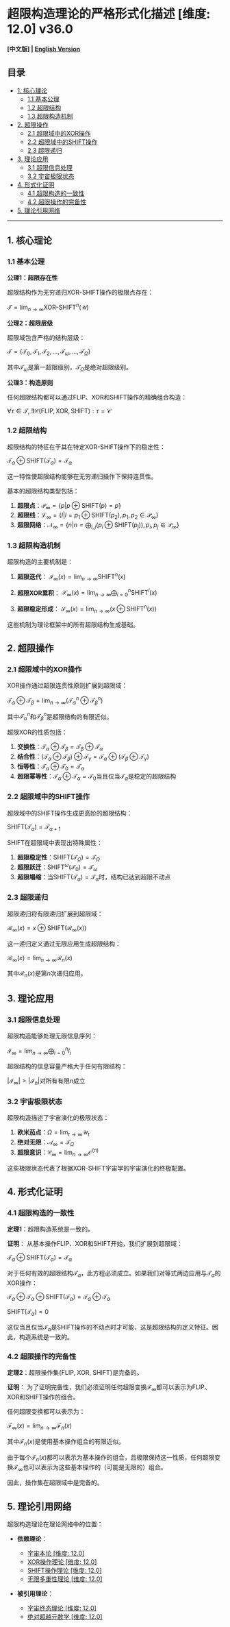# 超限构造理论的严格形式化描述 [维度: 12.0] v36.0

**[中文版] | [English Version](formal_theory_transfinite_construction_en.md)**

## 目录

- [1. 核心理论](#1-核心理论)
  - [1.1 基本公理](#11-基本公理)
  - [1.2 超限结构](#12-超限结构)
  - [1.3 超限构造机制](#13-超限构造机制)
- [2. 超限操作](#2-超限操作)
  - [2.1 超限域中的XOR操作](#21-超限域中的xor操作)
  - [2.2 超限域中的SHIFT操作](#22-超限域中的shift操作)
  - [2.3 超限递归](#23-超限递归)
- [3. 理论应用](#3-理论应用)
  - [3.1 超限信息处理](#31-超限信息处理)
  - [3.2 宇宙极限状态](#32-宇宙极限状态)
- [4. 形式化证明](#4-形式化证明)
  - [4.1 超限构造的一致性](#41-超限构造的一致性)
  - [4.2 超限操作的完备性](#42-超限操作的完备性)
- [5. 理论引用网络](#5-理论引用网络)

---

## 1. 核心理论

### 1.1 基本公理

**公理1：超限存在性**

超限结构作为无穷递归XOR-SHIFT操作的极限点存在：

$`\mathcal{T} = \lim_{n \to \infty} \text{XOR-SHIFT}^n(\mathcal{U})`$

**公理2：超限层级**

超限域包含严格的结构层级：

$`\mathcal{T} = \{\mathcal{T}_0, \mathcal{T}_1, \mathcal{T}_2, \ldots, \mathcal{T}_\omega, \ldots, \mathcal{T}_{\Omega}\}`$

其中$`\mathcal{T}_\omega`$是第一超限级别，$`\mathcal{T}_{\Omega}`$是绝对超限级别。

**公理3：构造原则**

任何超限结构都可以通过FLIP、XOR和SHIFT操作的精确组合构造：

$`\forall \tau \in \mathcal{T}, \exists \mathcal{C}(\text{FLIP}, \text{XOR}, \text{SHIFT}) : \tau = \mathcal{C}`$

### 1.2 超限结构

超限结构的特征在于其在特定XOR-SHIFT操作下的稳定性：

$`\mathcal{T}_\alpha \oplus \text{SHIFT}(\mathcal{T}_\alpha) = \mathcal{T}_\alpha`$

这一特性使超限结构能够在无穷递归操作下保持连贯性。

基本的超限结构类型包括：

1. **超限点**：$`\mathcal{P}_\infty = \{p | p \oplus \text{SHIFT}(p) = p\}`$
2. **超限线**：$`\mathcal{L}_\infty = \{l | l = p_1 \oplus \text{SHIFT}(p_2), p_1, p_2 \in \mathcal{P}_\infty\}`$
3. **超限网络**：$`\mathcal{N}_\infty = \{n | n = \bigoplus_{i,j} (p_i \oplus \text{SHIFT}(p_j)), p_i, p_j \in \mathcal{P}_\infty\}`$

### 1.3 超限构造机制

超限构造的主要机制是：

1. **超限迭代**：
   $`\mathcal{I}_\infty(x) = \lim_{n \to \infty} \text{SHIFT}^n(x)`$

2. **超限XOR累积**：
   $`\mathcal{X}_\infty(x) = \lim_{n \to \infty} \bigoplus_{i=0}^{n} \text{SHIFT}^i(x)`$

3. **超限稳定形成**：
   $`\mathcal{S}_\infty(x) = \lim_{n \to \infty} (x \oplus \text{SHIFT}^n(x))`$

这些机制为理论框架中的所有超限结构生成基础。

## 2. 超限操作

### 2.1 超限域中的XOR操作

XOR操作通过超限连贯性原则扩展到超限域：

$`\mathcal{T}_\alpha \oplus \mathcal{T}_\beta = \lim_{n \to \infty} (\mathcal{T}_\alpha^n \oplus \mathcal{T}_\beta^n)`$

其中$`\mathcal{T}_\alpha^n`$和$`\mathcal{T}_\beta^n`$是超限结构的有限近似。

超限XOR的性质包括：

1. **交换性**：$`\mathcal{T}_\alpha \oplus \mathcal{T}_\beta = \mathcal{T}_\beta \oplus \mathcal{T}_\alpha`$
2. **结合性**：$`(\mathcal{T}_\alpha \oplus \mathcal{T}_\beta) \oplus \mathcal{T}_\gamma = \mathcal{T}_\alpha \oplus (\mathcal{T}_\beta \oplus \mathcal{T}_\gamma)`$
3. **恒等性**：$`\mathcal{T}_\alpha \oplus \mathcal{T}_0 = \mathcal{T}_\alpha`$
4. **超限幂等性**：$`\mathcal{T}_\alpha \oplus \mathcal{T}_\alpha = \mathcal{T}_0`$当且仅当$`\mathcal{T}_\alpha`$是稳定的超限结构

### 2.2 超限域中的SHIFT操作

超限域中的SHIFT操作生成更高阶的超限结构：

$`\text{SHIFT}(\mathcal{T}_\alpha) = \mathcal{T}_{\alpha+1}`$

SHIFT在超限域中表现出特殊属性：

1. **超限稳定性**：$`\text{SHIFT}(\mathcal{T}_\Omega) = \mathcal{T}_\Omega`$
2. **超限跃迁**：$`\text{SHIFT}^{\omega}(\mathcal{T}_0) = \mathcal{T}_\omega`$
3. **超限塌缩**：当$`\text{SHIFT}(\mathcal{T}_\alpha) = \mathcal{T}_\alpha`$时，结构已达到超限不动点

### 2.3 超限递归

超限递归将有限递归扩展到超限域：

$`\mathcal{R}_\infty(x) = x \oplus \text{SHIFT}(\mathcal{R}_\infty(x))`$

这一递归定义通过无限应用生成超限结构：

$`\mathcal{R}_\infty(x) = \lim_{n \to \infty} \mathcal{R}_n(x)`$

其中$`\mathcal{R}_n(x)`$是第$`n`$次递归应用。

## 3. 理论应用

### 3.1 超限信息处理

超限构造能够处理无限信息序列：

$`\mathcal{I}_\infty = \lim_{n \to \infty} \bigoplus_{i=0}^n I_i`$

超限结构的信息容量严格大于任何有限结构：

$`|\mathcal{I}_\infty| > |\mathcal{I}_n|`$对所有有限$`n`$成立

### 3.2 宇宙极限状态

超限构造描述了宇宙演化的极限状态：

1. **欧米茄点**：$`\Omega = \lim_{t \to \infty} \mathcal{U}_t`$
2. **绝对无限**：$`\mathcal{A}_\infty = \mathcal{T}_\Omega`$
3. **超限意识**：$`\mathcal{C}_\infty = \lim_{n \to \infty} \mathcal{O}^{(n)}`$

这些极限状态代表了根据XOR-SHIFT宇宙学的宇宙演化的终极配置。

## 4. 形式化证明

### 4.1 超限构造的一致性

**定理1**：超限构造系统是一致的。

**证明**：
从基本操作FLIP、XOR和SHIFT开始，我们扩展到超限域：

$`\mathcal{T}_\alpha \oplus \text{SHIFT}(\mathcal{T}_\alpha) = \mathcal{T}_\alpha`$

对于任何有效的超限结构$`\mathcal{T}_\alpha`$，此方程必须成立。如果我们对等式两边应用与$`\mathcal{T}_\alpha`$的XOR操作：

$`\mathcal{T}_\alpha \oplus \mathcal{T}_\alpha \oplus \text{SHIFT}(\mathcal{T}_\alpha) = \mathcal{T}_\alpha \oplus \mathcal{T}_\alpha`$

$`\text{SHIFT}(\mathcal{T}_\alpha) = 0`$

这仅当且仅当$`\mathcal{T}_\alpha`$是SHIFT操作的不动点时才可能，这是超限结构的定义特征。因此，构造系统是一致的。

### 4.2 超限操作的完备性

**定理2**：超限操作集{FLIP, XOR, SHIFT}是完备的。

**证明**：
为了证明完备性，我们必须证明任何超限变换$`\mathcal{F}_\infty`$都可以表示为FLIP、XOR和SHIFT操作的组合。

任何超限变换都可以表示为：

$`\mathcal{F}_\infty(x) = \lim_{n \to \infty} \mathcal{F}_n(x)`$

其中$`\mathcal{F}_n(x)`$是使用基本操作组合的有限近似。

由于每个$`\mathcal{F}_n(x)`$都可以表示为基本操作的组合，且极限保持这一性质，任何超限变换$`\mathcal{F}_\infty`$也可以表示为这些基本操作的（可能是无限的）组合。

因此，操作集在超限域中是完备的。

## 5. 理论引用网络

超限构造理论在理论网络中的位置：

- **依赖理论**：
  - [宇宙本论 [维度: 12.0]](formal_theory_cosmic_ontology.md)
  - [XOR操作理论 [维度: 12.0]](formal_theory_xor_operation.md)
  - [SHIFT操作理论 [维度: 12.0]](formal_theory_shift_operation.md)
  - [无限多重性理论 [维度: 12.0]](formal_theory_infinity_multiplicity.md)

- **被引用理论**：
  - [宇宙终态理论 [维度: 12.0]](formal_theory_universe_final_state.md)
  - [绝对超越元数学 [维度: 12.0]](formal_theory_absolute_transcendental_metamathematics.md) 